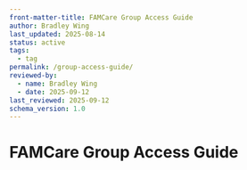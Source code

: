 ```yaml
---
front-matter-title: FAMCare Group Access Guide  
author: Bradley Wing 
last_updated: 2025-08-14
status: active  
tags:
  - tag
permalink: /group-access-guide/
reviewed-by:
  - name: Bradley Wing
  - date: 2025-09-12
last_reviewed: 2025-09-12
schema_version: 1.0  
---
```


# FAMCare Group Access Guide
